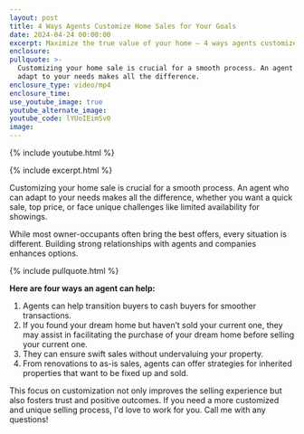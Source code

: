 ```yaml
---
layout: post
title: 4 Ways Agents Customize Home Sales for Your Goals
date: 2024-04-24 00:00:00
excerpt: Maximize the true value of your home – 4 ways agents customize home sales.
enclosure:
pullquote: >-
  Customizing your home sale is crucial for a smooth process. An agent who can
  adapt to your needs makes all the difference.
enclosure_type: video/mp4
enclosure_time:
use_youtube_image: true
youtube_alternate_image:
youtube_code: lYUoIEimSv0
image:
---
```

{% include youtube.html %}

{% include excerpt.html %}

Customizing your home sale is crucial for a smooth process. An agent who can adapt to your needs makes all the difference, whether you want a quick sale, top price, or face unique challenges like limited availability for showings.

While most owner-occupants often bring the best offers, every situation is different. Building strong relationships with agents and companies enhances options.

{% include pullquote.html %}

**Here are four ways an agent can help:**

1. Agents can help transition buyers to cash buyers for smoother transactions.
2. If you found your dream home but haven’t sold your current one, they may assist in facilitating the purchase of your dream home before selling your current one.
3. They can ensure swift sales without undervaluing your property.
4. From renovations to as-is sales, agents can offer strategies for inherited properties that want to be fixed up and sold.

This focus on customization not only improves the selling experience but also fosters trust and positive outcomes. If you need a more customized and unique selling process, I'd love to work for you. Call me with any questions!